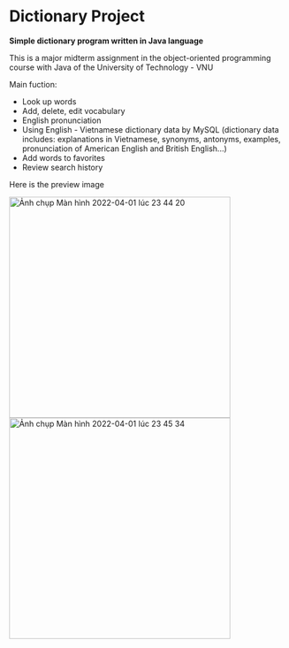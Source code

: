 # Dictionary Project

**Simple dictionary program written in Java language**

This is a major midterm assignment in the object-oriented programming course with Java of the University of Technology - VNU

Main fuction:
- Look up words
- Add, delete, edit vocabulary
- English pronunciation
- Using English - Vietnamese dictionary data by MySQL (dictionary data includes: explanations in Vietnamese, synonyms, antonyms, examples, pronunciation of American English and British English...)
- Add words to favorites
- Review search history

Here is the preview image

<img width="400" alt="Ảnh chụp Màn hình 2022-04-01 lúc 23 44 20" src="https://user-images.githubusercontent.com/89775012/161306657-124bb6c6-406e-4b5a-9af1-5a149417b3b7.png"> <img width="400" alt="Ảnh chụp Màn hình 2022-04-01 lúc 23 45 34" src="https://user-images.githubusercontent.com/89775012/161306837-09f21562-8888-41ec-9af4-8807624da9e3.png">
